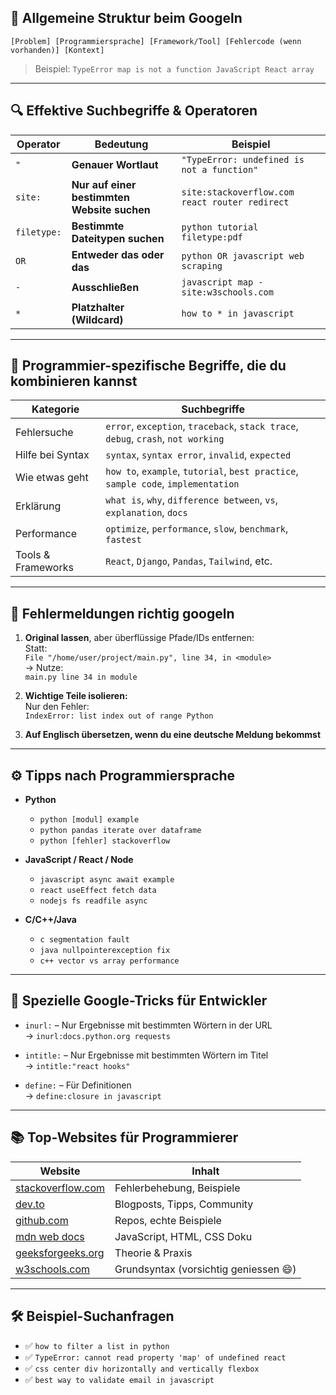 ## 🧠 **Allgemeine Struktur beim Googeln**
```
[Problem] [Programmiersprache] [Framework/Tool] [Fehlercode (wenn vorhanden)] [Kontext]
```
> Beispiel: `TypeError map is not a function JavaScript React array`

---

## 🔍 **Effektive Suchbegriffe & Operatoren**

| Operator | Bedeutung | Beispiel |
|----------|-----------|----------|
| `"`      | **Genauer Wortlaut** | `"TypeError: undefined is not a function"` |
| `site:`  | **Nur auf einer bestimmten Website suchen** | `site:stackoverflow.com react router redirect` |
| `filetype:` | **Bestimmte Dateitypen suchen** | `python tutorial filetype:pdf` |
| `OR`     | **Entweder das oder das** | `python OR javascript web scraping` |
| `-`      | **Ausschließen** | `javascript map -site:w3schools.com` |
| `*`      | **Platzhalter (Wildcard)** | `how to * in javascript` |

---

## 🔧 **Programmier-spezifische Begriffe, die du kombinieren kannst**

| Kategorie | Suchbegriffe |
|----------|--------------|
| Fehlersuche | `error`, `exception`, `traceback`, `stack trace`, `debug`, `crash`, `not working` |
| Hilfe bei Syntax | `syntax`, `syntax error`, `invalid`, `expected` |
| Wie etwas geht | `how to`, `example`, `tutorial`, `best practice`, `sample code`, `implementation` |
| Erklärung | `what is`, `why`, `difference between`, `vs`, `explanation`, `docs` |
| Performance | `optimize`, `performance`, `slow`, `benchmark`, `fastest` |
| Tools & Frameworks | `React`, `Django`, `Pandas`, `Tailwind`, etc. |

---

## 🧩 **Fehlermeldungen richtig googeln**

1. **Original lassen**, aber überflüssige Pfade/IDs entfernen:  
   Statt:  
   `File "/home/user/project/main.py", line 34, in <module>`  
   → Nutze:  
   `main.py line 34 in module`

2. **Wichtige Teile isolieren:**  
   Nur den Fehler:  
   `IndexError: list index out of range Python`

3. **Auf Englisch übersetzen, wenn du eine deutsche Meldung bekommst**

---

## ⚙️ **Tipps nach Programmiersprache**

- **Python**  
  - `python [modul] example`  
  - `python pandas iterate over dataframe`  
  - `python [fehler] stackoverflow`

- **JavaScript / React / Node**  
  - `javascript async await example`  
  - `react useEffect fetch data`  
  - `nodejs fs readfile async`

- **C/C++/Java**  
  - `c segmentation fault`  
  - `java nullpointerexception fix`  
  - `c++ vector vs array performance`

---

## 💎 **Spezielle Google-Tricks für Entwickler**

- `inurl:` – Nur Ergebnisse mit bestimmten Wörtern in der URL  
  → `inurl:docs.python.org requests`

- `intitle:` – Nur Ergebnisse mit bestimmten Wörtern im Titel  
  → `intitle:"react hooks"`

- `define:` – Für Definitionen  
  → `define:closure in javascript`

---

## 📚 **Top-Websites für Programmierer**

| Website | Inhalt |
|--------|--------|
| [stackoverflow.com](https://stackoverflow.com) | Fehlerbehebung, Beispiele |
| [dev.to](https://dev.to) | Blogposts, Tipps, Community |
| [github.com](https://github.com) | Repos, echte Beispiele |
| [mdn web docs](https://developer.mozilla.org) | JavaScript, HTML, CSS Doku |
| [geeksforgeeks.org](https://geeksforgeeks.org) | Theorie & Praxis |
| [w3schools.com](https://w3schools.com) | Grundsyntax (vorsichtig geniessen 😄) |

---

## 🛠️ Beispiel-Suchanfragen

- ✅ `how to filter a list in python`
- ✅ `TypeError: cannot read property 'map' of undefined react`
- ✅ `css center div horizontally and vertically flexbox`
- ✅ `best way to validate email in javascript`
